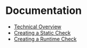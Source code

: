 # Documentation

* [Technical Overview](/technical-overview.md)
* [Creating a Static Check](./creating-a-static-check.md)
* [Creating a Runtime Check](./creating-a-runtime-check.md)
